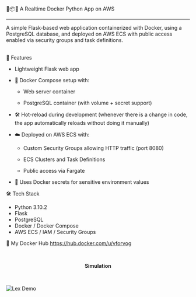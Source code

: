 🐳📦🐍 A Realtime Docker Python App on AWS  
<hr>
A simple Flask-based web application containerized with Docker, using a PostgreSQL database, and deployed on AWS ECS with public access enabled via security groups and task definitions. 
<br>
<br>


🚀 Features

- Lightweight Flask web app 


- 🐳 Docker Compose setup with:

  - Web server container

  - PostgreSQL container (with volume + secret support)
  

- 🛠️ Hot-reload during development (whenever there is a change in code, the app automatically reloads without doing it manually)

- ☁️ Deployed on AWS ECS with:

  - Custom Security Groups allowing HTTP traffic (port 8080)

  - ECS Clusters and Task Definitions

  - Public access via Fargate
  
- 🔐 Uses Docker secrets for sensitive environment values




🛠️ Tech Stack
- Python 3.10.2
- Flask
- PostgreSQL
- Docker / Docker Compose
- AWS ECS / IAM / Security Groups


🐳 My Docker Hub
https://hub.docker.com/u/vforvog


<br><p align="center"><b>Simulation</b></p><br>

![Lex Demo](SimulationVideo/gif.gif)
